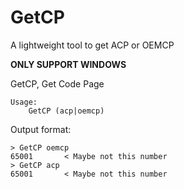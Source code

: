 # GetCP
A lightweight tool to get ACP or OEMCP

**ONLY SUPPORT WINDOWS**

GetCP, Get Code Page

```
Usage:
	GetCP (acp|oemcp)
```
Output format:
```
> GetCP oemcp
65001		< Maybe not this number
> GetCP acp
65001		< Maybe not this number
```
